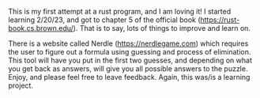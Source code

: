This is my first attempt at a rust program, and I am loving it! I started learning 2/20/23, and got to chapter 5 of the official book (https://rust-book.cs.brown.edu/).  That is to say, lots of things to improve and learn on.

There is a website called Nerdle (https://nerdlegame.com) which requires the user to figure out a formula using guessing and process of elimination. This tool will have you put in the first two guesses, and depending on what you get back as answers, will give you all possible answers to the puzzle. Enjoy, and please feel free to leave feedback. Again, this was/is a learning project.